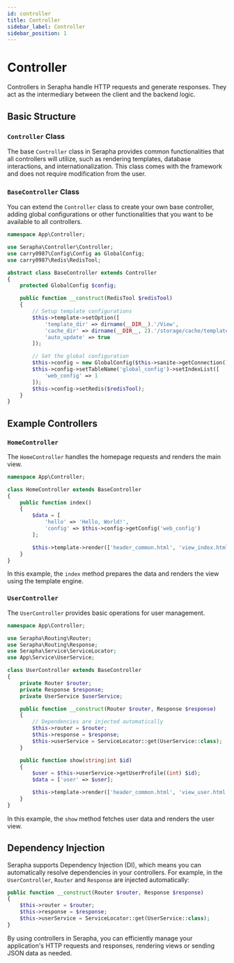 ```yaml
---
id: controller
title: Controller
sidebar_label: Controller
sidebar_position: 1
---
```


# Controller

Controllers in Serapha handle HTTP requests and generate responses. They act as the intermediary between the client and the backend logic.

## Basic Structure

### `Controller` Class

The base `Controller` class in Serapha provides common functionalities that all controllers will utilize, such as rendering templates, database interactions, and internationalization. This class comes with the framework and does not require modification from the user.

### `BaseController` Class

You can extend the `Controller` class to create your own base controller, adding global configurations or other functionalities that you want to be available to all controllers.

```php title="app/Controller/BaseController.php"
namespace App\Controller;

use Serapha\Controller\Controller;
use carry0987\Config\Config as GlobalConfig;
use carry0987\Redis\RedisTool;

abstract class BaseController extends Controller
{
    protected GlobalConfig $config;

    public function __construct(RedisTool $redisTool)
    {
        // Setup template configurations
        $this->template->setOption([
            'template_dir' => dirname(__DIR__).'/View',
            'cache_dir' => dirname(__DIR__, 2).'/storage/cache/template',
            'auto_update' => true
        ]);

        // Set the global configuration
        $this->config = new GlobalConfig($this->sanite->getConnection());
        $this->config->setTableName('global_config')->setIndexList([
            'web_config' => 1
        ]);
        $this->config->setRedis($redisTool);
    }
}
```

## Example Controllers

### `HomeController`

The `HomeController` handles the homepage requests and renders the main view.

```php title="app/Controller/HomeController.php"
namespace App\Controller;

class HomeController extends BaseController
{
    public function index()
    {
        $data = [
            'hello' => 'Hello, World!',
            'config' => $this->config->getConfig('web_config')
        ];

        $this->template->render(['header_common.html', 'view_index.html', 'footer_common.html'], $data);
    }
}
```
In this example, the `index` method prepares the data and renders the view using the template engine.

### `UserController`

The `UserController` provides basic operations for user management.

```php title="app/Controller/UserController.php"
namespace App\Controller;

use Serapha\Routing\Router;
use Serapha\Routing\Response;
use Serapha\Service\ServiceLocator;
use App\Service\UserService;

class UserController extends BaseController
{
    private Router $router;
    private Response $response;
    private UserService $userService;

    public function __construct(Router $router, Response $response)
    {
        // Dependencies are injected automatically
        $this->router = $router;
        $this->response = $response;
        $this->userService = ServiceLocator::get(UserService::class);
    }

    public function show(string|int $id)
    {
        $user = $this->userService->getUserProfile((int) $id);
        $data = ['user' => $user];

        $this->template->render(['header_common.html', 'view_user.html', 'footer_common.html'], $data);
    }
}
```
In this example, the `show` method fetches user data and renders the user view.

## Dependency Injection

Serapha supports Dependency Injection (DI), which means you can automatically resolve dependencies in your controllers. For example, in the `UserController`, `Router` and `Response` are injected automatically:

```php
public function __construct(Router $router, Response $response)
{
    $this->router = $router;
    $this->response = $response;
    $this->userService = ServiceLocator::get(UserService::class);
}
```

By using controllers in Serapha, you can efficiently manage your application's HTTP requests and responses, rendering views or sending JSON data as needed.
